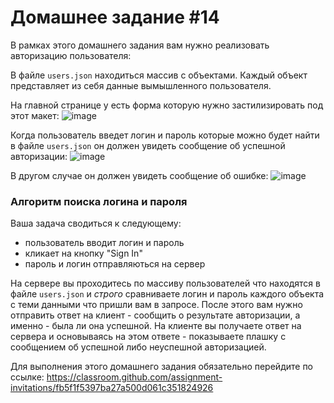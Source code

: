 # Домашнее задание #14



В рамках этого домашнего задания вам нужно реализовать авторизацию пользователя:  

В файле `users.json` находиться массив с объектами. Каждый объект представляет из себя данные вымышленного пользователя. 

На главной странице у есть форма которую нужно застилизировать под этот макет:
![image](https://cloud.githubusercontent.com/assets/25591824/24581984/97046ac6-172e-11e7-8268-d57d5ee1a377.png)

Когда пользователь введет логин и пароль которые можно будет найти в файле `users.json` он должен увидеть сообщение об успешной авторизации:
![image](https://cloud.githubusercontent.com/assets/25591824/24581997/c0ad8f6a-172e-11e7-9f84-cafceefc75b9.png)

В другом случае он должен увидеть сообщение об ошибке:
![image](https://cloud.githubusercontent.com/assets/25591824/24581999/d9dfe7a8-172e-11e7-8762-fbcdc8e7400e.png)

### Алгоритм поиска логина и пароля
Ваша задача сводиться к следующему:
 - пользователь вводит логин и пароль
 - кликает на кнопку "Sign In" 
 - пароль и логин отправляються на сервер
 
На сервере вы проходитесь по массиву пользователей что находятся в файле `users.json` и _строго_ сравниваете логин и пароль каждого объекта с теми данными что пришли вам в запросе. После этого вам нужно отправить ответ на клиент - сообщить о результате авторизации, а именно - была ли она успешной. На клиенте вы получаете ответ на сервера и основываясь на этом ответе - показываете плашку с сообщением об успешной либо неуспешной авторизацией.

Для выполнения этого домашнего задания обязательно перейдите по ссылке: https://classroom.github.com/assignment-invitations/fb5f1f5397ba27a500d061c351824926
